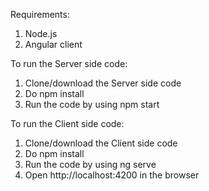 Requirements:
1. Node.js
2. Angular client 

To run the Server side code:
1. Clone/download the Server side code
2. Do npm install
3. Run the code by using npm start


To run the Client side code:
1. Clone/download the Client side code
2. Do npm install
3. Run the code by using ng serve
4. Open http://localhost:4200 in the browser

